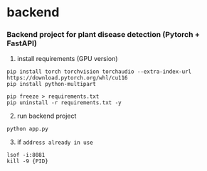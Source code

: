 # backend

### Backend project for plant disease detection (Pytorch + FastAPI)

1. install requirements (GPU version)

```shell
pip install torch torchvision torchaudio --extra-index-url https://download.pytorch.org/whl/cu116
pip install python-multipart

pip freeze > requirements.txt
pip uninstall -r requirements.txt -y
```

2. run backend project

```shell
python app.py
```

3. if `address already in use`

```shell
lsof -i:8081
kill -9 {PID}
```